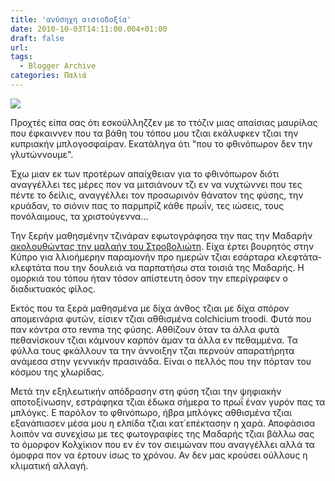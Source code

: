 ```yaml
---
title: 'ανύσηχη αισιοδοξία'
date: 2010-10-03T14:11:00.004+01:00
draft: false
url: 
tags:
  - Blogger Archive
categories: Παλιά
---
```


[![](https://blogger.googleusercontent.com/img/b/R29vZ2xl/AVvXsEi52Ondans-LA-TYZl7Ty1TTaAlmxplQJiybSFcnIRLMIrg4QkcJk9YmHmWoosFaG-yf098Aoc9i3Bxw08WcD416Swon2aUIWJBfGcTor-3T90YwhQZyHfuWDsuR2QiD7OOa6R1kT2I4sM/s320/Capture+d%E2%80%99%C3%A9cran+2010-10-03+%C3%A0+15.10.22.png)](https://blogger.googleusercontent.com/img/b/R29vZ2xl/AVvXsEi52Ondans-LA-TYZl7Ty1TTaAlmxplQJiybSFcnIRLMIrg4QkcJk9YmHmWoosFaG-yf098Aoc9i3Bxw08WcD416Swon2aUIWJBfGcTor-3T90YwhQZyHfuWDsuR2QiD7OOa6R1kT2I4sM/s1600/Capture+d%E2%80%99%C3%A9cran+2010-10-03+%C3%A0+15.10.22.png)  
  
Προχτές είπα σας ότι εσκούλληζζεν με το ττόζιν μιας απαίσιας μαυρίλας που έφκαιννεν που τα βάθη του τόπου μου τζιαι εκάλυφκεν τζιαι την κυπριακήν μπλογοσφαίραν. Εκατάληγα ότι "που το φθινόπωρον δεν την γλυτώννουμε".  
  
Έχω μιαν εκ των προτέρων απαίχθειαν για το φθινόπωρον διότι αναγγέλλει τες μέρες πον να μιτσιάνουν τζι εν να νυχτώννει που τες πέντε το δείλις, αναγγέλλει τον προσωρινόν θάνατον της φύσης, την κρυάδαν, το σιόνιν πας το παρμπρίζ κάθε πρωΐν, τες ιώσεις, τους πονόλαιμους, τα χριστούγεννα...  
  
Την ξερήν μαθησμένην τζινάραν εφωτογράφησα την πας την Μαδαρήν [ακολουθώντας την μαλαήν του Στροβολιώτη](http://strovoliotis.wordpress.com/2010/08/19/%CF%84%CE%B1-%CF%84%CE%B5%CE%B9%CF%83%CE%B9%CE%AC-%CF%84%CE%B7%CF%82-%CE%BC%CE%B1%CE%B4%CE%B1%CF%81%CE%AE%CF%82/). Είχα έρτει βουρητός στην Κύπρο για λλιοήμερην παραμονήν προ ημερών τζιαι εσάρταρα κλεφτάτα-κλεφτάτα που την δουλειά να παρπατήσω στα τοισιά της Μαδαρής. Η ομορκιά του τόπου ήταν τόσον απίστευτη όσον την επερίγραφεν ο διαδικτυακός φίλος.  
  
Εκτός που τα ξερά μαθησμένα με δίχα άνθος τζιαι με δίχα σπόρον απομεινάρια φυτών, είσιεν τζιαι αθθισμένα colchicium troodi. Φυτά που παν κόντρα στο revma της φύσης. Αθθίζουν όταν τα άλλα φυτά πεθανίσκουν τζιαι κάμνουν καρπόν άμαν τα άλλα εν πεθαμμένα. Τα φύλλα τους φκάλλουν τα την άννοιξην τζαι περνούν απαρατήρητα ανάμεσα στην γεννικήν πρασινάδα. Είναι ο πελλός που την πόρταν του κόσμου της χλωρίδας.  
  
Μετά την εξηλεωτικήν απόδρασην στη φύση τζιαι την ψηφιακήν αποτοξίνωσην, εστράφηκα τζιαι έδωκα σήμερα το πρωΐ έναν γυρόν πας τα μπλόγκς. Ε παρόλον το φθινόπωρο, ήβρα μπλόγκς αθθισμένα τζιαι εξανάπιασεν μέσα μου η ελπίδα τζιαι κατ΄επέκτασην η χαρά. Αποφάσισα λοιπόν να συνεχίσω με τες φωτογραφίες της Μαδαρής τζιαι βάλλω σας το όμορφον Κολχίκιον που εν έν τον σιειμώναν που αναγγέλλει αλλά τα όμοφρα πον να έρτουν ίσως το χρόνου. Αν δεν μας κρούσει ούλλους η κλιματική αλλαγή.
